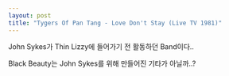 ```yaml
---
layout: post
title: "Tygers Of Pan Tang - Love Don't Stay (Live TV 1981)"
---
```


John Sykes가 Thin Lizzy에 들어가기 전 활동하던 Band이다..

Black Beauty는 John Sykes를 위해 만들어진 기타가 아닐까..?



